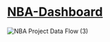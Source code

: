 # [NBA-Dashboard](https://jyablonski.shinyapps.io/nbadashboard)

![NBA Project Data Flow (3)](https://user-images.githubusercontent.com/16946556/132556901-bfbca547-e7c0-4721-8145-79ae5b1b61ac.jpg)

